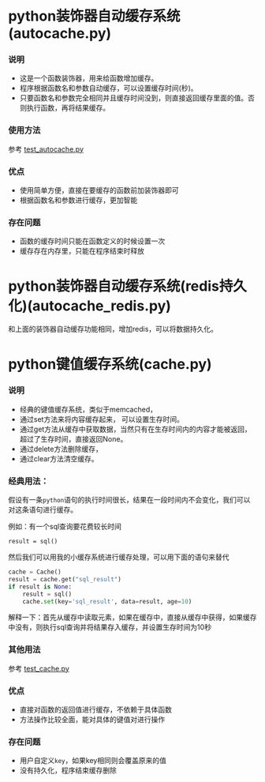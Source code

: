 # python装饰器自动缓存系统(autocache.py)

### 说明

- 这是一个函数装饰器，用来给函数增加缓存。
- 程序根据函数名和参数自动缓存，可以设置缓存时间(秒)。
- 只要函数名和参数完全相同并且缓存时间没到，则直接返回缓存里面的值。否则执行函数，再将结果缓存。

### 使用方法

参考 [test_autocache.py](test_autocache.py)

### 优点

- 使用简单方便，直接在要缓存的函数前加装饰器即可
- 根据函数名和参数进行缓存，更加智能

### 存在问题

- 函数的缓存时间只能在函数定义的时候设置一次
- 缓存存在内存里，只能在程序结束时释放

# python装饰器自动缓存系统(redis持久化)(autocache_redis.py)

和上面的装饰器自动缓存功能相同，增加redis，可以将数据持久化。

# python键值缓存系统(cache.py)

### 说明

- 经典的键值缓存系统，类似于memcached，
- 通过set方法来将内容缓存起来， 可以设置生存时间。
- 通过get方法从缓存中获取数据，当然只有在生存时间内的内容才能被返回，超过了生存时间，直接返回None。
- 通过delete方法删除缓存，
- 通过clear方法清空缓存。

### 经典用法：

假设有一条`python`语句的执行时间很长，结果在一段时间内不会变化，我们可以对这条语句进行缓存。

例如：有一个sql查询要花费较长时间

`result = sql()`

然后我们可以用我的小缓存系统进行缓存处理，可以用下面的语句来替代

```python
cache = Cache()
result = cache.get("sql_result")
if result is None:
    result = sql()
    cache.set(key='sql_result', data=result, age=10)
```

解释一下：首先从缓存中读取元素，如果在缓存中，直接从缓存中获得，如果缓存中没有，则执行sql查询并将结果存入缓存，并设置生存时间为10秒

### 其他用法

参考 [test_cache.py](test_cache.py)

### 优点

- 直接对函数的返回值进行缓存，不依赖于具体函数
- 方法操作比较全面，能对具体的键值对进行操作

### 存在问题

- 用户自定义`key`，如果key相同则会覆盖原来的值
- 没有持久化，程序结束缓存删除

